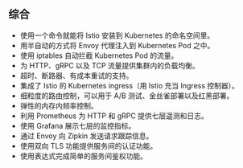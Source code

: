 ## 综合

- 使用一个命令就能将 Istio 安装到 Kubernetes 的命名空间里。
- 用半自动的方式将 Envoy 代理注入到 Kubernetes Pod 之中。
- 使用 iptables 自动拦截 Kubernetes Pod 的流量。
- 为 HTTP、gRPC 以及 TCP 流量提供集群内的负载均衡。
- 超时、断路器、有成本重试的支持。
- 集成了 Istio 的 Kubernetes ingress（用 Istio 充当 Ingress 控制器）。
- 细粒度的路由控制，可以用于 A/B 测试、金丝雀部署以及红黑部署。
- 弹性的内存内频率控制。
- 利用 Prometheus 为 HTTP 和 gRPC 提供七层遥测和日志。
- 使用 Grafana 展示七层的监控指标。
- 通过 Envoy 向 Zipkin 发送请求跟踪信息。
- 使用双向 TLS 功能提供服务间的认证功能。
- 使用表达式完成简单的服务间鉴权功能。